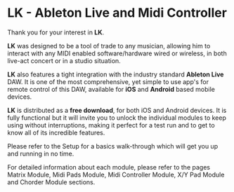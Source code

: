 # LK - Ableton Live and Midi Controller

Thank you for your interest in **LK**.

**LK** was designed to be a tool of trade to any musician, allowing him to interact with any MIDI enabled software/hardware wired or wireless, in both live-act concert or in a studio situation.

**LK** also features a tight integration with the industry standard **Ableton Live** DAW. It is one of the most comprehensive, yet simple to use app's for remote control of this DAW, available for **iOS** and **Android** based mobile devices.

**LK** is distributed as a **free download**, for both iOS and Android devices. It is fully functional but it will invite you to unlock the individual modules to keep using without interruptions, making it perfect for a test run and to get to know all of its incredible features.

Please refer to the Setup for a basics walk-through which will get you up and running in no time.

For detailed information about each module, please refer to the pages Matrix Module, Midi Pads Module, Midi Controller Module, X/Y Pad Module and Chorder Module sections.
